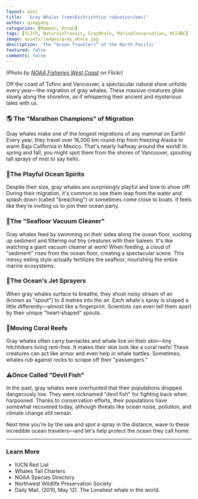```yaml
---
layout: post
title:  'Gray Whales (<em>Eschrichtius robustus</em>)'
author: qingyang
categories: [Mammal, Ocean]
tags: [YLICP, NatureinTransit, GrayWhale, MarineConservation, WildBC]
image: assets/images/grey_whale.jpg
description: 'The “Ocean Travelers” of the North Pacific'
featured: false
comments: false
---
```

*(Photo by <a target="_blank" href="https://www.flickr.com/photos/nmfs_northwest/17628350103"><span>NOAA Fisheries West Coast</span></a> on Flickr)*

Off the coast of Tofino and Vancouver, a spectacular natural show unfolds every year—the migration of gray whales. These massive creatures glide slowly along the shoreline, as if whispering their ancient and mysterious tales with us.

### 🌎 The "Marathon Champions" of Migration

Gray whales make one of the longest migrations of any mammal on Earth! Every year, they travel over 16,000 km round-trip from freezing Alaska to warm Baja California in Mexico. That's nearly halfway around the world! In spring and fall, you might spot them from the shores of Vancouver, spouting tall sprays of mist to say hello.

### 🌊The Playful Ocean Spirits

Despite their size, gray whales are surprisingly playful and love to show off! During their migration, it's common to see them leap from the water and splash down (called "breaching") or sometimes come close to boats. It feels like they’re inviting us to join their ocean party.

### 🦐The "Seafloor Vacuum Cleaner"

Gray whales feed by swimming on their sides along the ocean floor, sucking up sediment and filtering out tiny creatures with their baleen. It's like watching a giant vacuum cleaner at work! When feeding, a cloud of "sediment" rises from the ocean floor, creating a spectacular scene. This messy eating style actually fertilizes the seafloor, nourishing the entire marine ecosystems.

### 💨The Ocean's Jet Sprayers

When gray whales surface to breathe, they shoot noisy stream of air (known as "spout") to 4 metres into the air. Each whale's spray is shaped a little differently—almost like a fingerprint. Scientists can even tell them apart by their unique <a target='_blank' herf='https://whalestaildepoebay.com/gray-whales/'><span>&#34;heart-shaped&#34; spouts</span></a>.

### 🐋Moving Coral Reefs

Gray whales often carry barnacles and whale lice on their skin—tiny hitchhikers living rent-free. It makes their skin look like a coral reefs! These creatures can act like armor and even help in whale battles. Sometimes, whales rub against rocks to scrape off their "passengers."

### ⚠Once Called "Devil Fish"

In the past, gray whales were overhunted that their populations dropped dangerously low. They were nicknamed "devil fish" for fighting back when harpooned. Thanks to conservation efforts, their populations have somewhat recovered today, although threats like ocean noise, pollution, and climate change still remain.

Next time you're by the sea and spot a spray in the distance, wave to these incredible ocean travelers—and let's help protect the ocean they call home.

---

### Learn More

- <a style='_blank' herf='https://www.iucnredlist.org/species/8097/50353881'><span>IUCN Red List</span></a>
- <a style='_blank' herf='https://whalestaildepoebay.com/gray-whales/'><span>Whales Tail Charters</span></a>
- <a style='_blank' herf='https://www.fisheries.noaa.gov/species/gray-whale#:~:text=Gray%20whales%20make%20one%20of,cases%20upwards%20of%2014%2C000%20miles. '><span>NOAA Species Directory</span></a>
- <a style='_blank' herf='https://www.northwestwildlife.com/wp-content/uploads/2018/10/grey-whale.pdf'><span>Northwest Wildlife Preservation Society</span></a>
- <a style='_blank' herf='https://www.dailymail.co.uk/news/article-1277841/Lost-Med-loneliest-whale-world.html'><span>Daily Mail. (2010, May 12). The Loneliest whale in the world.</span></a>
